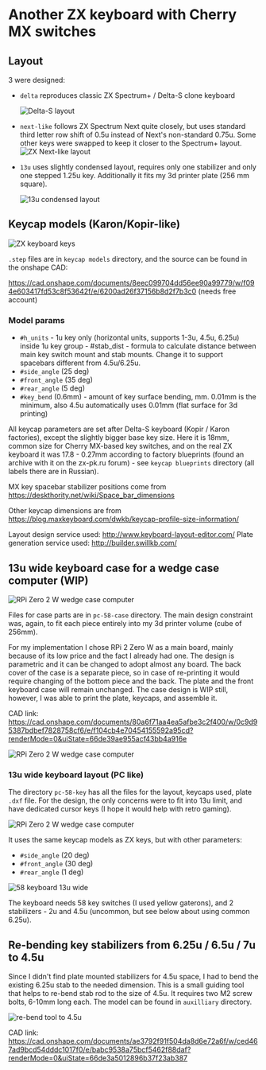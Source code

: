 # Another ZX keyboard with Cherry MX switches


## Layout

3 were designed:
* `delta` reproduces classic ZX Spectrum+ / Delta-S clone keyboard

  ![Delta-S layout](https://github.com/JSmith01/zx-keyboard/blob/master/delta/delta-layout.png?raw=true)

* `next-like` follows ZX Spectrum Next quite closely, but uses standard third letter row shift of 0.5u instead of Next's non-standard 0.75u. Some other keys were swapped to keep it closer to the Spectrum+ layout.
  ![ZX Next-like layout](https://github.com/JSmith01/zx-keyboard/blob/master/next-like/zx-next-like-layout.png?raw=true)

* `13u` uses slightly condensed layout, requires only one stabilizer and only one stepped 1.25u key. Additionally it fits my 3d printer plate (256 mm square).

  ![13u condensed layout](https://github.com/JSmith01/zx-keyboard/blob/master/13u/13u-layout.png?raw=true)



## Keycap models (Karon/Kopir-like)

![ZX keyboard keys](https://github.com/JSmith01/zx-keyboard/blob/master/keycap%20models/keys.png?raw=true)

`.step` files are in `keycap models` directory, and the source can be found in the onshape CAD:

https://cad.onshape.com/documents/8eec099704dd56ee90a99779/w/f094e603417fd53c8f53642f/e/6200ad26f37156b8d2f7b3c0 (needs free account)

### Model params
* `#h_units` - 1u key only (horizontal units, supports 1-3u, 4.5u, 6.25u)
inside 1u key group - #stab_dist - formula to calculate distance between main key switch mount and stab mounts. Change it to support spacebars different from 4.5u/6.25u.
* `#side_angle` (25 deg) 
* `#front_angle` (35 deg)
* `#rear_angle` (5 deg)
* `#key_bend` (0.6mm) - amount of key surface bending, mm. 0.01mm is the minimum, also 4.5u automatically uses 0.01mm (flat surface for 3d printing)

All keycap parameters are set after Delta-S keyboard (Kopir / Karon factories), except the slightly bigger base key size. Here it is 18mm, common size for Cherry MX-based key switches, and on the real ZX keyboard it was 17.8 - 0.27mm according to factory blueprints (found an archive with it on the zx-pk.ru forum) - see `keycap blueprints` directory (all labels there are in Russian).

MX key spacebar stabilizer positions come from https://deskthority.net/wiki/Space_bar_dimensions

Other keycap dimensions are from https://blog.maxkeyboard.com/dwkb/keycap-profile-size-information/

Layout design service used: http://www.keyboard-layout-editor.com/
Plate generation service used: http://builder.swillkb.com/



## 13u wide keyboard case for a wedge case computer (WIP)

![RPi Zero 2 W wedge case computer](https://github.com/JSmith01/zx-keyboard/blob/master/pc-58-case/case.png?raw=true)

Files for case parts are in `pc-58-case` directory. The main design constraint was, again, to fit each piece entirely into my 3d printer volume (cube of 256mm).

For my implementation I chose RPi 2 Zero W as a main board, mainly because of its low price and the fact I already had one. The design is parametric and it can be changed to adopt almost any board. The back cover of the case is a separate piece, so in case of re-printing it would require changing of the bottom piece and the back. The plate and the front keyboard case will remain unchanged. The case design is WIP still, however, I was able to print the plate, keycaps, and assemble it.

CAD link: https://cad.onshape.com/documents/80a6f71aa4ea5afbe3c2f400/w/0c9d95387bdbef7828758cf6/e/f104cb4e70454155592a95cd?renderMode=0&uiState=66de39ae955acf43bb4a916e

![RPi Zero 2 W wedge case computer](https://github.com/JSmith01/zx-keyboard/blob/master/pc-58-case/isometric-case.png?raw=true)

### 13u wide keyboard layout (PC like)

The directory `pc-58-key` has all the files for the layout, keycaps used, plate `.dxf` file. For the design, the only concerns were to fit into 13u limit, and have dedicated cursor keys (I hope it would help with retro gaming).

![RPi Zero 2 W wedge case computer](https://github.com/JSmith01/zx-keyboard/blob/master/pc-58-key/58-layout.png?raw=true)

It uses the same keycap models as ZX keys, but with other parameters:
* `#side_angle` (20 deg) 
* `#front_angle` (30 deg)
* `#rear_angle` (1 deg)

![58 keyboard 13u wide](https://github.com/JSmith01/zx-keyboard/blob/master/pc-58-key/58-keyboard.jpg?raw=true)

The keyboard needs 58 key switches (I used yellow gaterons), and 2 stabilizers - 2u and 4.5u (uncommon, but see below about using common 6.25u).


## Re-bending key stabilizers from 6.25u / 6.5u / 7u to 4.5u

Since I didn't find plate mounted stabilizers for 4.5u space, I had to bend the existing 6.25u stab to the needed dimension. This is a small guiding tool that helps to re-bend stab rod to the size of 4.5u. It requires two M2 screw bolts, 6-10mm long each. The model can be found in `auxilliary` directory.

![re-bend tool to 4.5u](https://github.com/JSmith01/zx-keyboard/blob/master/auxilliary/re-bend-4.5u.png?raw=true)

CAD link:
https://cad.onshape.com/documents/ae3792f91f504da8d6e72a6f/w/ced467ad9bcd54dddc1017f0/e/babc9538a75bcf5462f88daf?renderMode=0&uiState=66de3a5012896b37f23ab387
